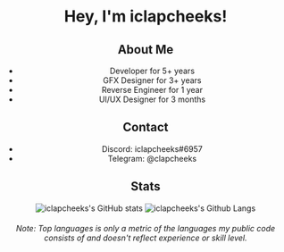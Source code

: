 <h1 align="center">Hey, I'm iclapcheeks!</h1>

<div align="center">
 
 ## About Me
 - Developer for 5+ years
 - GFX Designer for 3+ years
 - Reverse Engineer for 1 year
 - UI/UX Designer for 3 months

 ## Contact
 - Discord: iclapcheeks#6957
 - Telegram: @clapcheeks

 ## Stats

 ![iclapcheeks's GitHub stats](https://github-readme-stats.vercel.app/api?username=iclapcheeks&show_icons=true&theme=tokyonight&line_height=33&bg_color=00000000&hide_title=true&hide_border=true&count_private=true&include_all_commits=true&enable_animations=true")
 ![iclapcheeks's Github Langs](https://github-readme-stats.vercel.app/api/top-langs/?username=iclapcheeks&langs_count=4&theme=tokyonight&line_height=35&bg_color=00000000&hide_title=true&hide_border=true&count_private=true&enable_animations=true&hide=cmake)
 ###### Note: Top languages is only a metric of the languages my public code consists of and doesn't reflect experience or skill level.
</div>
